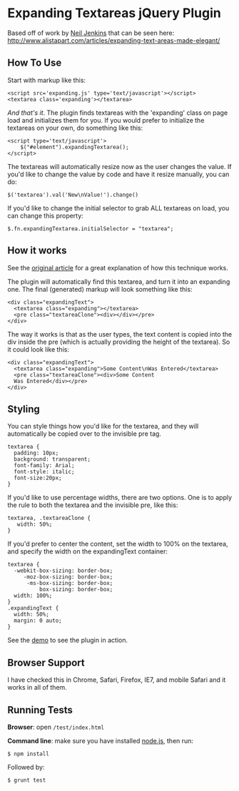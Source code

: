 # Expanding Textareas jQuery Plugin

Based off of work by [Neil Jenkins](http://nmjenkins.com/) that can be seen here: http://www.alistapart.com/articles/expanding-text-areas-made-elegant/

## How To Use

Start with markup like this:

    <script src='expanding.js' type='text/javascript'></script>
    <textarea class='expanding'></textarea>

*And that's it*.  The plugin finds textareas with the 'expanding' class on page load and initializes them for you.  If you would prefer to initialize the textareas on your own, do something like this:

    <script type='text/javascript'>
        $("#element").expandingTextarea();
    </script>

The textareas will automatically resize now as the user changes the value.  If you'd like to change the value by code and have it resize manually, you can do:

    $('textarea').val('New\nValue!').change()

If you'd like to change the initial selector to grab ALL textareas on load, you can change this property:

    $.fn.expandingTextarea.initialSelector = "textarea";

## How it works

See the [original article](http://www.alistapart.com/articles/expanding-text-areas-made-elegant/) for a great explanation of how this technique works.

The plugin will automatically find this textarea, and turn it into an expanding one.  The final (generated) markup will look something like this:

    <div class="expandingText">
      <textarea class="expanding"></textarea>
      <pre class="textareaClone"><div></div></pre>
    </div>

The way it works is that as the user types, the text content is copied into the div inside the pre (which is actually providing the height of the textarea).  So it could look like this:

    <div class="expandingText">
      <textarea class="expanding">Some Content\nWas Entered</textarea>
      <pre class="textareaClone"><div>Some Content
      Was Entered</div></pre>
    </div>

## Styling

You can style things how you'd like for the textarea, and they will automatically be copied over to the invisible pre tag.

    textarea {
      padding: 10px;
      background: transparent;
      font-family: Arial;
      font-style: italic;
      font-size:20px;
    }

If you'd like to use percentage widths, there are two options.  One is to apply the rule to both the textarea and the invisible pre, like this:

    textarea, .textareaClone {
       width: 50%;
    }

If you'd prefer to center the content, set the width to 100% on the textarea, and specify the width on the expandingText container:

    textarea {
      -webkit-box-sizing: border-box;
         -moz-box-sizing: border-box;
          -ms-box-sizing: border-box;
              box-sizing: border-box;
      width: 100%;
    }
    .expandingText {
      width: 50%;
      margin: 0 auto;
    }


See the [demo](http://bgrins.github.com/ExpandingTextareas/) to see the plugin in action.

## Browser Support

I have checked this in Chrome, Safari, Firefox, IE7, and mobile Safari and it works in all of them.

## Running Tests

**Browser**: open `/test/index.html`

**Command line**: make sure you have installed [node.js](http://nodejs.org/), then run:
    
    $ npm install

Followed by:

    $ grunt test